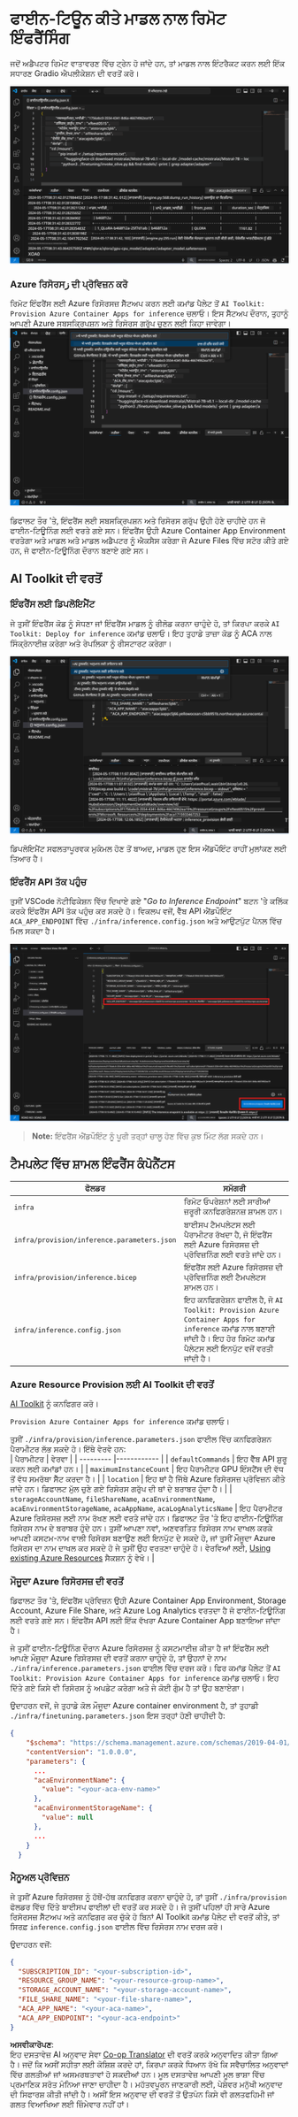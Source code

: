 <!--
CO_OP_TRANSLATOR_METADATA:
{
  "original_hash": "a54cd3d65b6963e4e8ce21e143c3ab04",
  "translation_date": "2025-07-16T21:17:46+00:00",
  "source_file": "md/01.Introduction/03/Remote_Interence.md",
  "language_code": "pa"
}
-->
# ਫਾਈਨ-ਟਿਊਨ ਕੀਤੇ ਮਾਡਲ ਨਾਲ ਰਿਮੋਟ ਇੰਫਰੈਂਸਿੰਗ

ਜਦੋਂ ਅਡੈਪਟਰ ਰਿਮੋਟ ਵਾਤਾਵਰਣ ਵਿੱਚ ਟ੍ਰੇਨ ਹੋ ਜਾਂਦੇ ਹਨ, ਤਾਂ ਮਾਡਲ ਨਾਲ ਇੰਟਰੈਕਟ ਕਰਨ ਲਈ ਇੱਕ ਸਧਾਰਣ Gradio ਐਪਲੀਕੇਸ਼ਨ ਦੀ ਵਰਤੋਂ ਕਰੋ।

![Fine-tune complete](../../../../../translated_images/log-finetuning-res.7b92254e7e822c7ffbec00f51a29199b0a53cefdd7fd2ce8330e4f787d98a94a.pa.png)

### Azure ਰਿਸੋਰਸز ਦੀ ਪ੍ਰੋਵਿਜ਼ਨ ਕਰੋ  
ਰਿਮੋਟ ਇੰਫਰੈਂਸ ਲਈ Azure ਰਿਸੋਰਸਜ਼ ਸੈੱਟਅਪ ਕਰਨ ਲਈ ਕਮਾਂਡ ਪੈਲੇਟ ਤੋਂ `AI Toolkit: Provision Azure Container Apps for inference` ਚਲਾਓ। ਇਸ ਸੈੱਟਅਪ ਦੌਰਾਨ, ਤੁਹਾਨੂੰ ਆਪਣੀ Azure ਸਬਸਕ੍ਰਿਪਸ਼ਨ ਅਤੇ ਰਿਸੋਰਸ ਗਰੁੱਪ ਚੁਣਨ ਲਈ ਕਿਹਾ ਜਾਵੇਗਾ।  
![Provision Inference Resource](../../../../../translated_images/command-provision-inference.467afc8d351642fc03bc2ae439330ad1253da4f08ed8a8e98cdf89ca5c7ae4c5.pa.png)

ਡਿਫਾਲਟ ਤੌਰ 'ਤੇ, ਇੰਫਰੈਂਸ ਲਈ ਸਬਸਕ੍ਰਿਪਸ਼ਨ ਅਤੇ ਰਿਸੋਰਸ ਗਰੁੱਪ ਉਹੀ ਹੋਣੇ ਚਾਹੀਦੇ ਹਨ ਜੋ ਫਾਈਨ-ਟਿਊਨਿੰਗ ਲਈ ਵਰਤੇ ਗਏ ਸਨ। ਇੰਫਰੈਂਸ ਉਹੀ Azure Container App Environment ਵਰਤੇਗਾ ਅਤੇ ਮਾਡਲ ਅਤੇ ਮਾਡਲ ਅਡੈਪਟਰ ਨੂੰ ਐਕਸੈਸ ਕਰੇਗਾ ਜੋ Azure Files ਵਿੱਚ ਸਟੋਰ ਕੀਤੇ ਗਏ ਹਨ, ਜੋ ਫਾਈਨ-ਟਿਊਨਿੰਗ ਦੌਰਾਨ ਬਣਾਏ ਗਏ ਸਨ।

## AI Toolkit ਦੀ ਵਰਤੋਂ

### ਇੰਫਰੈਂਸ ਲਈ ਡਿਪਲੋਇਮੈਂਟ  
ਜੇ ਤੁਸੀਂ ਇੰਫਰੈਂਸ ਕੋਡ ਨੂੰ ਸੋਧਣਾ ਜਾਂ ਇੰਫਰੈਂਸ ਮਾਡਲ ਨੂੰ ਰੀਲੋਡ ਕਰਨਾ ਚਾਹੁੰਦੇ ਹੋ, ਤਾਂ ਕਿਰਪਾ ਕਰਕੇ `AI Toolkit: Deploy for inference` ਕਮਾਂਡ ਚਲਾਓ। ਇਹ ਤੁਹਾਡੇ ਤਾਜ਼ਾ ਕੋਡ ਨੂੰ ACA ਨਾਲ ਸਿੰਕ੍ਰੋਨਾਈਜ਼ ਕਰੇਗਾ ਅਤੇ ਰੇਪਲਿਕਾ ਨੂੰ ਰੀਸਟਾਰਟ ਕਰੇਗਾ।

![Deploy for inference](../../../../../translated_images/command-deploy.9adb4e310dd0b0aec6bb518f3c5b19a945ca040216da11e210666ad0330702ea.pa.png)

ਡਿਪਲੋਇਮੈਂਟ ਸਫਲਤਾਪੂਰਵਕ ਮੁਕੰਮਲ ਹੋਣ ਤੋਂ ਬਾਅਦ, ਮਾਡਲ ਹੁਣ ਇਸ ਐਂਡਪੌਇੰਟ ਰਾਹੀਂ ਮੁਲਾਂਕਣ ਲਈ ਤਿਆਰ ਹੈ।

### ਇੰਫਰੈਂਸ API ਤੱਕ ਪਹੁੰਚ

ਤੁਸੀਂ VSCode ਨੋਟੀਫਿਕੇਸ਼ਨ ਵਿੱਚ ਦਿਖਾਏ ਗਏ "*Go to Inference Endpoint*" ਬਟਨ 'ਤੇ ਕਲਿੱਕ ਕਰਕੇ ਇੰਫਰੈਂਸ API ਤੱਕ ਪਹੁੰਚ ਕਰ ਸਕਦੇ ਹੋ। ਵਿਕਲਪ ਵਜੋਂ, ਵੈੱਬ API ਐਂਡਪੌਇੰਟ `ACA_APP_ENDPOINT` ਵਿੱਚ `./infra/inference.config.json` ਅਤੇ ਆਉਟਪੁੱਟ ਪੈਨਲ ਵਿੱਚ ਮਿਲ ਸਕਦਾ ਹੈ।

![App Endpoint](../../../../../translated_images/notification-deploy.446e480a44b1be5848fd31391c467b8d42c2db1d5daffa2250c9fcd3d8486164.pa.png)

> **Note:** ਇੰਫਰੈਂਸ ਐਂਡਪੌਇੰਟ ਨੂੰ ਪੂਰੀ ਤਰ੍ਹਾਂ ਚਾਲੂ ਹੋਣ ਵਿੱਚ ਕੁਝ ਮਿੰਟ ਲੱਗ ਸਕਦੇ ਹਨ।

## ਟੈਮਪਲੇਟ ਵਿੱਚ ਸ਼ਾਮਲ ਇੰਫਰੈਂਸ ਕੰਪੋਨੈਂਟਸ

| ਫੋਲਡਰ | ਸਮੱਗਰੀ |
| ------ |--------- |
| `infra` | ਰਿਮੋਟ ਓਪਰੇਸ਼ਨਾਂ ਲਈ ਸਾਰੀਆਂ ਜ਼ਰੂਰੀ ਕਨਫਿਗਰੇਸ਼ਨਜ਼ ਸ਼ਾਮਲ ਹਨ। |
| `infra/provision/inference.parameters.json` | ਬਾਈਸਪ ਟੈਮਪਲੇਟਸ ਲਈ ਪੈਰਾਮੀਟਰ ਰੱਖਦਾ ਹੈ, ਜੋ ਇੰਫਰੈਂਸ ਲਈ Azure ਰਿਸੋਰਸਜ਼ ਦੀ ਪ੍ਰੋਵਿਜ਼ਨਿੰਗ ਲਈ ਵਰਤੇ ਜਾਂਦੇ ਹਨ। |
| `infra/provision/inference.bicep` | ਇੰਫਰੈਂਸ ਲਈ Azure ਰਿਸੋਰਸਜ਼ ਦੀ ਪ੍ਰੋਵਿਜ਼ਨਿੰਗ ਲਈ ਟੈਮਪਲੇਟਸ ਸ਼ਾਮਲ ਹਨ। |
| `infra/inference.config.json` | ਇਹ ਕਨਫਿਗਰੇਸ਼ਨ ਫਾਈਲ ਹੈ, ਜੋ `AI Toolkit: Provision Azure Container Apps for inference` ਕਮਾਂਡ ਨਾਲ ਬਣਾਈ ਜਾਂਦੀ ਹੈ। ਇਹ ਹੋਰ ਰਿਮੋਟ ਕਮਾਂਡ ਪੈਲੇਟਸ ਲਈ ਇਨਪੁੱਟ ਵਜੋਂ ਵਰਤੀ ਜਾਂਦੀ ਹੈ। |

### Azure Resource Provision ਲਈ AI Toolkit ਦੀ ਵਰਤੋਂ  
[AI Toolkit](https://marketplace.visualstudio.com/items?itemName=ms-windows-ai-studio.windows-ai-studio) ਨੂੰ ਕਨਫਿਗਰ ਕਰੋ।

`Provision Azure Container Apps for inference` ਕਮਾਂਡ ਚਲਾਓ।

ਤੁਸੀਂ `./infra/provision/inference.parameters.json` ਫਾਈਲ ਵਿੱਚ ਕਨਫਿਗਰੇਸ਼ਨ ਪੈਰਾਮੀਟਰ ਲੱਭ ਸਕਦੇ ਹੋ। ਇੱਥੇ ਵੇਰਵੇ ਹਨ:  
| ਪੈਰਾਮੀਟਰ | ਵੇਰਵਾ |
| --------- |------------ |
| `defaultCommands` | ਇਹ ਵੈੱਬ API ਸ਼ੁਰੂ ਕਰਨ ਲਈ ਕਮਾਂਡਾਂ ਹਨ। |
| `maximumInstanceCount` | ਇਹ ਪੈਰਾਮੀਟਰ GPU ਇੰਸਟੈਂਸ ਦੀ ਵੱਧ ਤੋਂ ਵੱਧ ਸਮਰੱਥਾ ਸੈੱਟ ਕਰਦਾ ਹੈ। |
| `location` | ਇਹ ਥਾਂ ਹੈ ਜਿੱਥੇ Azure ਰਿਸੋਰਸਜ਼ ਪ੍ਰੋਵਿਜ਼ਨ ਕੀਤੇ ਜਾਂਦੇ ਹਨ। ਡਿਫਾਲਟ ਮੁੱਲ ਚੁਣੇ ਗਏ ਰਿਸੋਰਸ ਗਰੁੱਪ ਦੀ ਥਾਂ ਦੇ ਬਰਾਬਰ ਹੁੰਦਾ ਹੈ। |
| `storageAccountName`, `fileShareName`, `acaEnvironmentName`, `acaEnvironmentStorageName`, `acaAppName`, `acaLogAnalyticsName` | ਇਹ ਪੈਰਾਮੀਟਰ Azure ਰਿਸੋਰਸਜ਼ ਲਈ ਨਾਮ ਰੱਖਣ ਲਈ ਵਰਤੇ ਜਾਂਦੇ ਹਨ। ਡਿਫਾਲਟ ਤੌਰ 'ਤੇ ਇਹ ਫਾਈਨ-ਟਿਊਨਿੰਗ ਰਿਸੋਰਸ ਨਾਮ ਦੇ ਬਰਾਬਰ ਹੁੰਦੇ ਹਨ। ਤੁਸੀਂ ਆਪਣਾ ਨਵਾਂ, ਅਣਵਰਤਿਤ ਰਿਸੋਰਸ ਨਾਮ ਦਾਖਲ ਕਰਕੇ ਆਪਣੀ ਕਸਟਮ-ਨਾਮ ਵਾਲੀ ਰਿਸੋਰਸ ਬਣਾਉਣ ਲਈ ਇਨਪੁੱਟ ਦੇ ਸਕਦੇ ਹੋ, ਜਾਂ ਤੁਸੀਂ ਮੌਜੂਦਾ Azure ਰਿਸੋਰਸ ਦਾ ਨਾਮ ਦਾਖਲ ਕਰ ਸਕਦੇ ਹੋ ਜੇ ਤੁਸੀਂ ਉਹ ਵਰਤਣਾ ਚਾਹੁੰਦੇ ਹੋ। ਵੇਰਵਿਆਂ ਲਈ, [Using existing Azure Resources](../../../../../md/01.Introduction/03) ਸੈਕਸ਼ਨ ਨੂੰ ਵੇਖੋ। |

### ਮੌਜੂਦਾ Azure ਰਿਸੋਰਸਜ਼ ਦੀ ਵਰਤੋਂ

ਡਿਫਾਲਟ ਤੌਰ 'ਤੇ, ਇੰਫਰੈਂਸ ਪ੍ਰੋਵਿਜ਼ਨ ਉਹੀ Azure Container App Environment, Storage Account, Azure File Share, ਅਤੇ Azure Log Analytics ਵਰਤਦਾ ਹੈ ਜੋ ਫਾਈਨ-ਟਿਊਨਿੰਗ ਲਈ ਵਰਤੇ ਗਏ ਸਨ। ਇੰਫਰੈਂਸ API ਲਈ ਇੱਕ ਵੱਖਰਾ Azure Container App ਬਣਾਇਆ ਜਾਂਦਾ ਹੈ।

ਜੇ ਤੁਸੀਂ ਫਾਈਨ-ਟਿਊਨਿੰਗ ਦੌਰਾਨ Azure ਰਿਸੋਰਸਜ਼ ਨੂੰ ਕਸਟਮਾਈਜ਼ ਕੀਤਾ ਹੈ ਜਾਂ ਇੰਫਰੈਂਸ ਲਈ ਆਪਣੇ ਮੌਜੂਦਾ Azure ਰਿਸੋਰਸਜ਼ ਦੀ ਵਰਤੋਂ ਕਰਨਾ ਚਾਹੁੰਦੇ ਹੋ, ਤਾਂ ਉਹਨਾਂ ਦੇ ਨਾਮ `./infra/inference.parameters.json` ਫਾਈਲ ਵਿੱਚ ਦਰਜ ਕਰੋ। ਫਿਰ ਕਮਾਂਡ ਪੈਲੇਟ ਤੋਂ `AI Toolkit: Provision Azure Container Apps for inference` ਕਮਾਂਡ ਚਲਾਓ। ਇਹ ਦਿੱਤੇ ਗਏ ਕਿਸੇ ਵੀ ਰਿਸੋਰਸ ਨੂੰ ਅਪਡੇਟ ਕਰੇਗਾ ਅਤੇ ਜੇ ਕੋਈ ਗੁੰਮ ਹੈ ਤਾਂ ਉਹ ਬਣਾਏਗਾ।

ਉਦਾਹਰਨ ਵਜੋਂ, ਜੇ ਤੁਹਾਡੇ ਕੋਲ ਮੌਜੂਦਾ Azure container environment ਹੈ, ਤਾਂ ਤੁਹਾਡੀ `./infra/finetuning.parameters.json` ਇਸ ਤਰ੍ਹਾਂ ਹੋਣੀ ਚਾਹੀਦੀ ਹੈ:

```json
{
    "$schema": "https://schema.management.azure.com/schemas/2019-04-01/deploymentParameters.json#",
    "contentVersion": "1.0.0.0",
    "parameters": {
      ...
      "acaEnvironmentName": {
        "value": "<your-aca-env-name>"
      },
      "acaEnvironmentStorageName": {
        "value": null
      },
      ...
    }
  }
```

### ਮੈਨੂਅਲ ਪ੍ਰੋਵਿਜ਼ਨ  
ਜੇ ਤੁਸੀਂ Azure ਰਿਸੋਰਸਜ਼ ਨੂੰ ਹੱਥੋਂ-ਹੱਥ ਕਨਫਿਗਰ ਕਰਨਾ ਚਾਹੁੰਦੇ ਹੋ, ਤਾਂ ਤੁਸੀਂ `./infra/provision` ਫੋਲਡਰ ਵਿੱਚ ਦਿੱਤੇ ਬਾਈਸਪ ਫਾਈਲਾਂ ਦੀ ਵਰਤੋਂ ਕਰ ਸਕਦੇ ਹੋ। ਜੇ ਤੁਸੀਂ ਪਹਿਲਾਂ ਹੀ ਸਾਰੇ Azure ਰਿਸੋਰਸਜ਼ ਸੈੱਟਅਪ ਅਤੇ ਕਨਫਿਗਰ ਕਰ ਚੁੱਕੇ ਹੋ ਬਿਨਾਂ AI Toolkit ਕਮਾਂਡ ਪੈਲੇਟ ਦੀ ਵਰਤੋਂ ਕੀਤੇ, ਤਾਂ ਸਿਰਫ਼ `inference.config.json` ਫਾਈਲ ਵਿੱਚ ਰਿਸੋਰਸ ਨਾਮ ਦਰਜ ਕਰੋ।

ਉਦਾਹਰਨ ਵਜੋਂ:

```json
{
  "SUBSCRIPTION_ID": "<your-subscription-id>",
  "RESOURCE_GROUP_NAME": "<your-resource-group-name>",
  "STORAGE_ACCOUNT_NAME": "<your-storage-account-name>",
  "FILE_SHARE_NAME": "<your-file-share-name>",
  "ACA_APP_NAME": "<your-aca-name>",
  "ACA_APP_ENDPOINT": "<your-aca-endpoint>"
}
```

**ਅਸਵੀਕਾਰੋਪਣ**:  
ਇਹ ਦਸਤਾਵੇਜ਼ AI ਅਨੁਵਾਦ ਸੇਵਾ [Co-op Translator](https://github.com/Azure/co-op-translator) ਦੀ ਵਰਤੋਂ ਕਰਕੇ ਅਨੁਵਾਦਿਤ ਕੀਤਾ ਗਿਆ ਹੈ। ਜਦੋਂ ਕਿ ਅਸੀਂ ਸਹੀਤਾ ਲਈ ਕੋਸ਼ਿਸ਼ ਕਰਦੇ ਹਾਂ, ਕਿਰਪਾ ਕਰਕੇ ਧਿਆਨ ਰੱਖੋ ਕਿ ਸਵੈਚਾਲਿਤ ਅਨੁਵਾਦਾਂ ਵਿੱਚ ਗਲਤੀਆਂ ਜਾਂ ਅਸਮਰਥਤਾਵਾਂ ਹੋ ਸਕਦੀਆਂ ਹਨ। ਮੂਲ ਦਸਤਾਵੇਜ਼ ਆਪਣੀ ਮੂਲ ਭਾਸ਼ਾ ਵਿੱਚ ਪ੍ਰਮਾਣਿਕ ਸਰੋਤ ਮੰਨਿਆ ਜਾਣਾ ਚਾਹੀਦਾ ਹੈ। ਮਹੱਤਵਪੂਰਨ ਜਾਣਕਾਰੀ ਲਈ, ਪੇਸ਼ੇਵਰ ਮਨੁੱਖੀ ਅਨੁਵਾਦ ਦੀ ਸਿਫਾਰਸ਼ ਕੀਤੀ ਜਾਂਦੀ ਹੈ। ਅਸੀਂ ਇਸ ਅਨੁਵਾਦ ਦੀ ਵਰਤੋਂ ਤੋਂ ਉਤਪੰਨ ਕਿਸੇ ਵੀ ਗਲਤਫਹਿਮੀ ਜਾਂ ਗਲਤ ਵਿਆਖਿਆ ਲਈ ਜ਼ਿੰਮੇਵਾਰ ਨਹੀਂ ਹਾਂ।